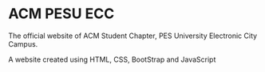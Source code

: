 # ACM PESU ECC
The official website of ACM Student Chapter, PES University Electronic City Campus.
  
A website created using HTML, CSS, BootStrap and JavaScript
